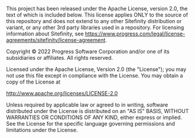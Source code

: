 

This project has been released under the Apache License, version 2.0, the text of which is included below. This license applies ONLY to the source of this repository and does not extend to any other Sitefinity distribution or variant, or any other 3rd party libraries used in a repository. For licensing information about Sitefinity, see https://www.progress.com/legal/license-agreements/sitefinity/license-agreement.

Copyright © 2022 Progress Software Corporation and/or one of its subsidiaries or affiliates. All rights reserved.

Licensed under the Apache License, Version 2.0 (the "License"); you may not use this file except in compliance with the License. You may obtain a copy of the License at

http://www.apache.org/licenses/LICENSE-2.0

Unless required by applicable law or agreed to in writing, software distributed under the License is distributed on an "AS IS" BASIS, WITHOUT WARRANTIES OR CONDITIONS OF ANY KIND, either express or implied. See the License for the specific language governing permissions and limitations under the License.

